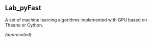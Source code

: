 Lab_pyFast
---

A set of machine learning algorithms implemented with GPU based on Theano or Cython.

*(deprecated)*
